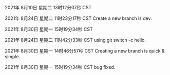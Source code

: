 2021年 8月10日 星期二 13时12分07秒 CST

2021年 8月24日 星期二 11时23分17秒 CST  Create a new branch is dev.

2021年 8月30日 星期一 15时19分34秒 CST

2021年 8月24日 星期二 11时42分33秒 CST  using git switch -c hello.

2021年 8月30日 星期一 14时46分57秒 CST Creating a new branch is quick & simple.

2021年 8月30日 星期一 15时19分34秒 CST bug fixed.

